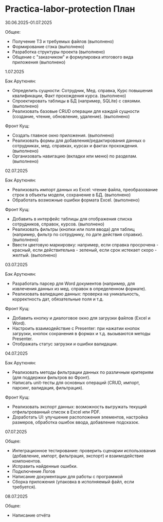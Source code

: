 # Practica-labor-protection План
30.06.2025-01.07.2025

Общее:
- Получение ТЗ и требуемых файлов (выполнено)
- Формирование стэка (выполнено)
- Разработка структуры проекта (выполнено)
- Общение с "заказчиком" и формулировка итогового вида приложения (выполнено)

1.07.2025

Бэк Арутюнян:
- Определить сущности: Сотрудник, Мед. справка, Курс повышения квалификации, Факт прохождения курса. (выполнено)
- Спроектировать таблицы в БД (например, SQLite) с связями. (выполнено)
- Реализовать базовые CRUD операции для каждой сущности (создание, чтение, обновление, удаление). (выполнено)
  
Фронт Кущ:
- Создать главное окно приложения. (выполнено)
- Реализовать формы для добавления/редактирования данных о сотрудниках, мед. справках, курсах и фактах прохождения. (выполнено)
- Организовать навигацию (вкладки или меню) по разделам. (выполнено)

  
02.07.2025

Бэк Арутюнян:
- Реализовать импорт данных из Excel: чтение файла, преобразование строк в объекты модели, сохранение в БД. (выполнено)
- Обработать возможные ошибки формата Excel. (выполнено)
  
Фронт Кущ:
- Добавить в интерфейс таблицы для отображения списка сотрудников, справок, курсов. (выполнено)
- Реализовать фильтры (кнопки или поля ввода) для таблиц (например, фильтр по сотруднику, по дате действия справки). (выполнено)
- Ввести цветовую маркировку: например, если справка просрочена - красный, если действительна - зеленый, если срок истекает скоро - желтый. (выполнено)


03.07.2025

Бэк Арутюнян:
- Разработать парсер для Word документов (например, для извлечения данных из мед. справок в определенном формате).
- Реализовать валидацию данных: проверка на уникальность, корректность дат, обязательные поля и т.д.
  
Фронт Кущ:
- Добавить кнопку и диалоговое окно для загрузки файлов (Excel и Word).
- Настроить взаимодействие с Presenter: при нажатии кнопок загрузки, кнопок сохранения в формах и т.д. вызываются методы Presenter.
- Отображать статус загрузки и ошибки валидации.

  
04.07.2025

Бэк Арутюнян:
- Реализовать методы фильтрации данных по различным критериям (для поддержки фильтров во Фронт).
- Написать unit-тесты для основных операций (CRUD, импорт, парсинг, валидация, фильтрация).
  
Фронт Кущ:
- Реализовать экспорт данных: возможность выгружать текущий отфильтрованный список в Excel или PDF.
- Доработать UI: улучшение расположения элементов, настройка размеров, обработка ошибок ввода, добавление подсказок.


07.07.2025

Общее:
- Интеграционное тестирование: проверить сценарии использования (добавление, импорт, фильтрация, экспорт) и взаимодействие компонентов.
- Исправить найденные ошибки.
- Подключение Логов
- Написание документации для работы с программой
- Сборка приложения (упаковка в исполняемый файл, если требуется).

  
08.07.2025

Общее:
- Написание отчёта
